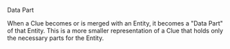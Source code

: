 Data Part

When a Clue becomes or is merged with an Entity, it becomes a "Data Part" of that Entity. This is a more smaller representation of a Clue that holds only the necessary parts for the Entity. 